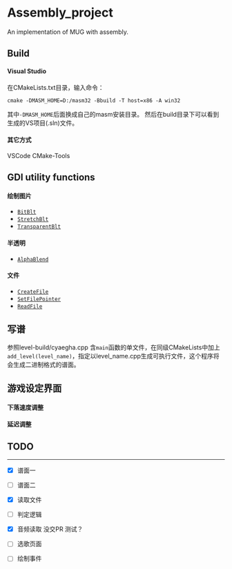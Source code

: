 # Assembly_project
An implementation of MUG with assembly.

## Build
#### Visual Studio
在CMakeLists.txt目录，输入命令：
```
cmake -DMASM_HOME=D:/masm32 -Bbuild -T host=x86 -A win32
```
其中`-DMASM_HOME`后面换成自己的masm安装目录。
然后在build目录下可以看到生成的VS项目(.sln)文件。

#### 其它方式
VSCode CMake-Tools

## GDI utility functions
#### 绘制图片
+ [`BitBlt`](https://docs.microsoft.com/en-us/windows/win32/api/wingdi/nf-wingdi-bitblt)
+ [`StretchBlt`](https://docs.microsoft.com/en-us/windows/win32/api/wingdi/nf-wingdi-stretchblt)
+ [`TransparentBlt`](https://docs.microsoft.com/en-us/windows/win32/api/wingdi/nf-wingdi-transparentblt)

#### 半透明
+ [`AlphaBlend`](https://docs.microsoft.com/en-us/windows/win32/api/wingdi/nf-wingdi-alphablend)

#### 文件

* [`CreateFile`](https://docs.microsoft.com/en-us/windows/win32/api/fileapi/nf-fileapi-createfilea)
* [`SetFilePointer`](https://docs.microsoft.com/en-us/windows/win32/api/fileapi/nf-fileapi-setfilepointer)
* [`ReadFile`](https://docs.microsoft.com/en-us/windows/win32/api/fileapi/nf-fileapi-readfile)

## 写谱
参照level-build/cyaegha.cpp
含`main`函数的单文件，在同级CMakeLists中加上`add_level(level_name)`，指定以level_name.cpp生成可执行文件，这个程序将会生成二进制格式的谱面。

## 游戏设定界面
#### 下落速度调整
#### 延迟调整





## TODO 

---

- [x]  谱面一
- [ ]  谱面二
- [x]  读取文件
- [ ]  判定逻辑
- [x] 音频读取  没交PR 测试？
- [ ] 选歌页面
- [ ] 绘制事件

